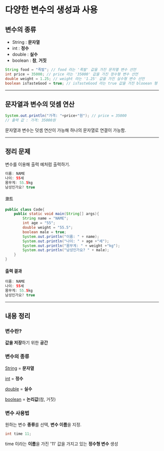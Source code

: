 # 다양한 변수의 생성과 사용

## 변수의 종류

+ String : **문자열**
+ int : **정수**
+ double : **실수**
+ boolean : **참**, **거짓**

```java
String food = "족발"; // food 라는 '족발' 값을 가진 문자열 변수 선언
int price = 35000; // price 라는 '35000' 값을 가진 정수형 변수 선언
double weight = 1.25; // weight 라는 '1.25' 값을 가진 실수형 변수 선언
boolean isTasteGood = true; // isTasteGood 라는 true 값을 가진 blooean 형 변수 선언
```



---

## 문자열과 변수의 덧셈 연산

``` java
System.out.println("가격: "+price+"원"); // price = 35000
// 출력 값 : 가격: 35000원
```

문자열과 변수는 덧셈 연산이 가능해 하나의 문자열로 연결이 가능함.

---

## 정리 문제

변수를 이용해 출력 예처럼 출력하기.

```java
이름: NAME
나이: 55세
몸무게: 55.5kg
남성인가요? true
```



#### 코드

```java
public class Code{
    public static void main(String[] args){
        String name = "NAME";
        int age = "55";
        double weight = "55.5";
        boolean male = true;
        System.out.println("이름: " + name);
        System.out.println("나이: " + age +"세");
        System.out.println("몸무게: " + weight +"kg");
        System.out.println("남성인가요? " + male);
    }
}
```



#### 출력 결과

```java
이름: NAME
나이: 55세
몸무게: 55.5kg
남성인가요? true
```

---

## 내용 정리

### 변수란?

**값을 저장**하기 위한 **공간**

### 변수의 종류

<u>String</u> = **문자열**

<u>int</u> = **정수**

<u>double</u> = **실수**

<u>boolean</u> = **논리값**(참, 거짓)

### 변수 사용법

원하는 변수 **종류**를 선택, **변수 이름**을 지정.

```java
int time 11;
```

time 이라는 **이름**을 가진 '11' 값을 가지고 있는 **정수형 변수** 생성

